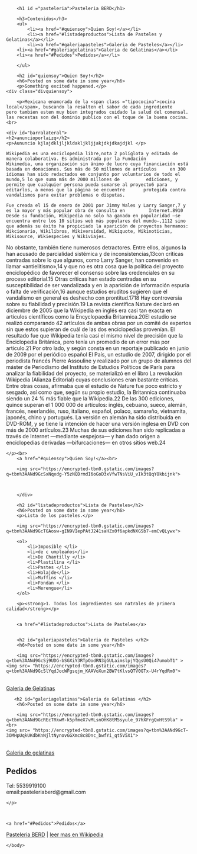  
<!DOCTYPE html>
<html>
    <head>
        <meta charset="utf-8">
        <title>Project:Pasteleria RODEA</title>
        <style>
            .tipococina {
		color:red
	     }
	    .divquiensoy {
		background: rgb(219, 135, 100)
		}
	    .barralateral {
		background: rgb(209, 105, 100)
		float: left
	     }
        </style>
    </head>
    <body>
        
        <h1 id ="pasteleria">Pasteleria BERD</h1>

        <h3>Contenidos</h3>
        <ul>
            <li><a href="#quiensoy">Quien Soy!</a></li>
            <li><a href="#listadeproductos">Lista de Pasteles y Gelatinas</a></li>
            <li><a href="#galeriapasteles">Galeria de Pasteles</a></li>
	    <li><a href="#galeriagelatinas">Galeria de Gelatinas</a></li>
	    <li><a href="#Pedidos">Pedidos</a></li>
	    
        </ul>
        
        <h2 id="quiensoy">Quien Soy!</h2>
        <h6>Posted on some date in some year</h6>
        <p>Something excited happened.</p>
	<div class="divquiensoy">
	
        <p>Mexicana enamorada de la <span class ="tipococina">cocina local</span>, buscando la resalten el sabor de cada ingrediente 		pero tambien esten muy bien integrados cuidado la salud del comensal.
	las recestas son del dominio publico con el toque de la buena cocina. <br>
	
	<div id="barralateral">
	<h2>anuncioporlaizq</h2>
	<p>Aununcio kjlajdkljljkldakljkljjakjdkjdkajdjkl </p>
	
	Wikipedia es una enciclopedia libre,nota 2​ políglota y editada de manera colaborativa. Es administrada por la Fundación 		Wikimedia, una organización sin ánimo de lucro cuya financiación está basada en donaciones. Sus más de 50 millones de artículos 	en 300 idiomas han sido redactados en conjunto por voluntarios de todo el mundo,5​ lo que suma más de 2000 millones de 			ediciones, y permite que cualquier persona pueda sumarse al proyecto6​ para editarlos, a menos que la página se encuentre 		protegida contra vandalismos para evitar problemas o disputas. 
	
	Fue creada el 15 de enero de 2001 por Jimmy Wales y Larry Sanger,7​ y es la mayor y más popular obra de consulta en 		Internet.8​9​10​ Desde su fundación, Wikipedia no solo ha ganado en popularidad —se encuentra entre los 10 sitios web más populares del mundo—,11​12​ sino que además su éxito ha propiciado la aparición de proyectos hermanos: Wikcionario, Wikilibros, Wikiversidad, Wikiquote, Wikinoticias, Wikisource, Wikiespecies y Wikiviajes. 
No obstante, también tiene numerosos detractores. Entre ellos, algunos la han acusado de parcialidad sistémica y de inconsistencias,13​ con críticas centradas sobre lo que algunos, como Larry Sanger, han convenido en llamar «antielitismo»,14​ y que no es otra cosa que la política del proyecto enciclopédico de favorecer el consenso sobre las credenciales en su proceso editorial.15​ Otras críticas han estado centradas en su susceptibilidad de ser vandalizada y en la aparición de información espuria o falta de verificación,16​ aunque estudios eruditos sugieren que el vandalismo en general es deshecho con prontitud.17​18​ 
Hay controversia sobre su fiabilidad y precisión.19​ La revista científica Nature declaró en diciembre de 2005 que la Wikipedia en inglés era casi tan exacta en artículos científicos como la Encyclopaedia Britannica.20​ El estudio se realizó comparando 42 artículos de ambas obras por un comité de expertos sin que estos supieran de cuál de las dos enciclopedias provenían. El resultado fue que Wikipedia tenía casi el mismo nivel de precisión que la Enciclopedia Británica, pero tenía un promedio de un error más por artículo.21​ 
Por otro lado, y según consta en un reportaje publicado en junio de 2009 por el periódico español El País, un estudio de 2007, dirigido por el periodista francés Pierre Assouline y realizado por un grupo de alumnos del máster de Periodismo del Instituto de Estudios Políticos de París para analizar la fiabilidad del proyecto, se materializó en el libro La revolución Wikipedia (Alianza Editorial) cuyas conclusiones eran bastante críticas. Entre otras cosas, afirmaba que el estudio de Nature fue poco estricto y sesgado, así como que, según su propio estudio, la Britannica continuaba siendo un 24 % más fiable que la Wikipedia.22​ 
De las 300 ediciones, quince superan el 1 000 000 de artículos: inglés, cebuano, sueco, alemán, francés, neerlandés, ruso, italiano, español, polaco, samareño, vietnamita, japonés, chino y portugués. 
La versión en alemán ha sido distribuida en DVD-ROM, y se tiene la intención de hacer una versión inglesa en DVD con más de 2000 artículos.23​ Muchas de sus ediciones han sido replicadas a través de Internet —mediante «espejos»— y han dado origen a enciclopedias derivadas —bifurcaciones— en otros sitios web.24​ 
	
	</p><br>
		<a href="#quiensoy">Quien Soy!</a><br>

		<img src="https://encrypted-tbn0.gstatic.com/images?q=tbn%3AANd9GcSxNqxdg-Y5zNQDrmdI6oGoD3xVfwTNsViU_vIk3tQqYOkbijnk">
	
        
        
        </div>
        
        <h2 id="listadeproductos">Lista de Pasteles</h2>
        <h6>Posted on some date in some year</h6>
        <p>Lista de los pasteles.</p>

        <img src="https://encrypted-tbn0.gstatic.com/images?q=tbn%3AANd9GcTGAosw-gIN9VIepPAtJ241saHZx0f6apkdNXGSb7-emCvQLywx">
		
		<ol>
			<li>Imposible </li>
			<li>de c umpleaños</li>
			<li>De Chantilly </li>
			<li>Plastilina </li>
			<li>Pastes </li>
			<li>Holajde</li>
			<li>Muffins </li>
			<li>Fondan </li>
			<li>Merengue</li>
		</ol>
		
        <p><strong>1. Todos los ingredientes son natrales de primera calidad</strong></p>
        
		
		<a href="#listadeproductos">Lista de Pasteles</a>
        
        
        <h2 id="galeriapasteles">Galeria de Pasteles </h2>
        <h6>Posted on some date in some year</h6>

        <img src="https://encrypted-tbn0.gstatic.com/images?q=tbn%3AANd9GcSj9UDG-bSGXiY3RTpOodRN3gGULaimslpjYQgsU0Qi47umobT1" >
	<img src= "https://encrypted-tbn0.gstatic.com/images?q=tbn%3AANd9GcSlYqdJocWFgsqjm_KAAVoXun2BW7tKlvsQTV0GTx-U4rYqdRm0">
		
		
<br>
<a href="#galeriagelatinas">Galeria de Gelatinas</a>

       <h2 id="galeriagelatinas">Galeria de Gelatinas </h2>
        <h6>Posted on some date in some year</h6>

        <img src="https://encrypted-tbn0.gstatic.com/images?q=tbn%3AANd9GcREcTRkwM-k5pfmeX7vMLsnOHK8tM5syule_97hXFrgQxHtS9la" ><br>
	<img src= "https://encrypted-tbn0.gstatic.com/images?q=tbn%3AANd9GcT-3OMHpUqkUKdbKnNjltNynovGGXmc8c8Dnc_bwfYi_qt5V5X1">
		
		
<br>
<a href="#galeriagelatinas">Galeria de gelatinas</a>

<h2> Pedidos</h2>
<p> Tel: 5539919100 <br>
	email:pasteleriaberd@gmail.com
	
	</p>



    <a href="#Pedidos">Pedidos</a>    
  
      
<p>
    <a href="#pasteleria">Pasteleria BERD</a> |
    <a href="http://en.wikipedia.org/wiki/">leer mas en Wikipedia</a>
</p>
	          
    </body>
</html>
